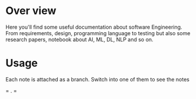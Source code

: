 # Over view

Here you'll find some useful documentation about software Engineering.
From requirements, design, programming language to testing but also some research papers, notebook about AI, ML, DL, NLP and so on.

# Usage

Each note is attached as a branch. Switch into one of them to see the notes

= . = 

